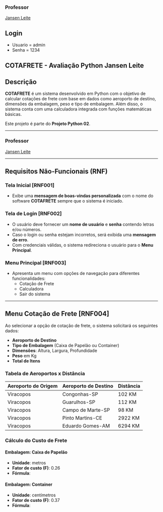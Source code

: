 ### Professor
[Jansen Leite](https://github.com/JansenLeite)

## Login

- Usuario = admin
- Senha = 1234

## COTAFRETE - Avaliação Python Jansen Leite

##  Descrição
**COTAFRETE** é um sistema desenvolvido em Python com o objetivo de calcular cotações de frete com base em dados como aeroporto de destino, dimensões da embalagem, peso e tipo de embalagem. Além disso, o sistema conta com uma calculadora integrada com funções matemáticas básicas.

Este projeto é parte do **Projeto Python 02**.

---

### Professor
[Jansen Leite](https://github.com/JansenLeite)

---


## Requisitos Não-Funcionais (RNF)

### Tela Inicial [RNF001]
- Exibe uma **mensagem de boas-vindas personalizada** com o nome do software **COTAFRETE** sempre que o sistema é iniciado.

### Tela de Login [RNF002]
- O usuário deve fornecer um **nome de usuário** e **senha** contendo letras e/ou números.
- Caso o login ou senha estejam incorretos, será exibida uma **mensagem de erro**.
- Com credenciais válidas, o sistema redireciona o usuário para o **Menu Principal**.

### Menu Principal [RNF003]
- Apresenta um menu com opções de navegação para diferentes funcionalidades:
  - Cotação de Frete
  - Calculadora
  - Sair do sistema

---

## Menu Cotação de Frete [RNF004]
Ao selecionar a opção de cotação de frete, o sistema solicitará os seguintes dados:

- **Aeroporto de Destino**
- **Tipo de Embalagem** (Caixa de Papelão ou Container)
- **Dimensões**: Altura, Largura, Profundidade
- **Peso** em Kg
- **Total de Itens**

###  Tabela de Aeroportos x Distância

| Aeroporto de Origem | Aeroporto de Destino | Distância |
|---------------------|----------------------|-----------|
| Viracopos           | Congonhas-SP         | 102 KM    |
| Viracopos           | Guarulhos-SP         | 112 KM    |
| Viracopos           | Campo de Marte-SP    | 98 KM     |
| Viracopos           | Pinto Martins-CE     | 2922 KM   |
| Viracopos           | Eduardo Gomes-AM     | 6294 KM   |

###  Cálculo do Custo de Frete

#### Embalagem: **Caixa de Papelão**
- **Unidade**: metros
- **Fator de custo (F)**: 0.26
- **Fórmula**:


#### Embalagem: **Container**
- **Unidade**: centímetros
- **Fator de custo (F)**: 0.37
- **Fórmula**:

